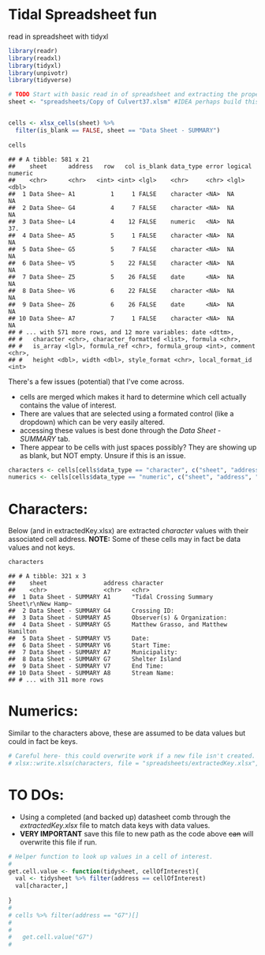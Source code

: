 Tidal Spreadsheet fun
================

read in spreadsheet with tidyxl

``` r
library(readr)
library(readxl)
library(tidyxl)
library(unpivotr)
library(tidyverse)
```

``` r
# TODO Start with basic read in of spreadsheet and extracting the proper cells.
sheet <- "spreadsheets/Copy of Culvert37.xlsm" #IDEA perhaps build this as a shiny gadget to allow for pushing onto the web for others?


cells <- xlsx_cells(sheet) %>% 
  filter(is_blank == FALSE, sheet == "Data Sheet - SUMMARY") 
  
cells
```

    ## # A tibble: 581 x 21
    ##    sheet      address   row   col is_blank data_type error logical numeric
    ##    <chr>      <chr>   <int> <int> <lgl>    <chr>     <chr> <lgl>     <dbl>
    ##  1 Data Shee~ A1          1     1 FALSE    character <NA>  NA          NA 
    ##  2 Data Shee~ G4          4     7 FALSE    character <NA>  NA          NA 
    ##  3 Data Shee~ L4          4    12 FALSE    numeric   <NA>  NA          37.
    ##  4 Data Shee~ A5          5     1 FALSE    character <NA>  NA          NA 
    ##  5 Data Shee~ G5          5     7 FALSE    character <NA>  NA          NA 
    ##  6 Data Shee~ V5          5    22 FALSE    character <NA>  NA          NA 
    ##  7 Data Shee~ Z5          5    26 FALSE    date      <NA>  NA          NA 
    ##  8 Data Shee~ V6          6    22 FALSE    character <NA>  NA          NA 
    ##  9 Data Shee~ Z6          6    26 FALSE    date      <NA>  NA          NA 
    ## 10 Data Shee~ A7          7     1 FALSE    character <NA>  NA          NA 
    ## # ... with 571 more rows, and 12 more variables: date <dttm>,
    ## #   character <chr>, character_formatted <list>, formula <chr>,
    ## #   is_array <lgl>, formula_ref <chr>, formula_group <int>, comment <chr>,
    ## #   height <dbl>, width <dbl>, style_format <chr>, local_format_id <int>

There's a few issues (potential) that I've come across.

-   cells are merged which makes it hard to determine which cell actually contains the value of interest.
-   There are values that are selected using a formated control (like a dropdown) which can be very easily altered.
-   accessing these values is best done through the *Data Sheet - SUMMARY* tab.
-   There appear to be cells with just spaces possibly? They are showing up as blank, but NOT empty. Unsure if this is an issue.

``` r
characters <- cells[cells$data_type == "character", c("sheet", "address", "character")]
numerics <- cells[cells$data_type == "numeric", c("sheet", "address", "numeric")]
```

Characters:
===========

Below (and in extractedKey.xlsx) are extracted *character* values with their associated cell address. **NOTE:** Some of these cells may in fact be data values and not keys.

``` r
characters
```

    ## # A tibble: 321 x 3
    ##    sheet                address character                                 
    ##    <chr>                <chr>   <chr>                                     
    ##  1 Data Sheet - SUMMARY A1      "Tidal Crossing Summary Sheet\r\nNew Hamp~
    ##  2 Data Sheet - SUMMARY G4      Crossing ID:                              
    ##  3 Data Sheet - SUMMARY A5      Observer(s) & Organization:               
    ##  4 Data Sheet - SUMMARY G5      Matthew Grasso, and Matthew Hamilton      
    ##  5 Data Sheet - SUMMARY V5      Date:                                     
    ##  6 Data Sheet - SUMMARY V6      Start Time:                               
    ##  7 Data Sheet - SUMMARY A7      Municipality:                             
    ##  8 Data Sheet - SUMMARY G7      Shelter Island                            
    ##  9 Data Sheet - SUMMARY V7      End Time:                                 
    ## 10 Data Sheet - SUMMARY A8      Stream Name:                              
    ## # ... with 311 more rows

Numerics:
=========

Similar to the characters above, these are assumed to be data values but could in fact be keys.

``` r
# Careful here- this could overwrite work if a new file isn't created.
# xlsx::write.xlsx(characters, file = "spreadsheets/extractedKey.xlsx", sheetName = "Likely keys") xlsx::write.xlsx(numerics, file = "spreadsheets/extractedKey.xlsx", sheetName = "Likely values", append = TRUE)
```

TO DOs:
=======

-   Using a completed (and backed up) datasheet comb through the *extractedKey.xlsx* file to match data keys with data values.
-   **VERY IMPORTANT** save this file to new path as the code above ~~can~~ will overwrite this file if run.

``` r
# Helper function to look up values in a cell of interest.
# 
get.cell.value <- function(tidysheet, cellOfInterest){
  val <- tidysheet %>% filter(address == cellOfInterest)
  val[character,]
  
}
# 
# cells %>% filter(address == "G7")[]
#   
#   
#   get.cell.value("G7")
#   
```
